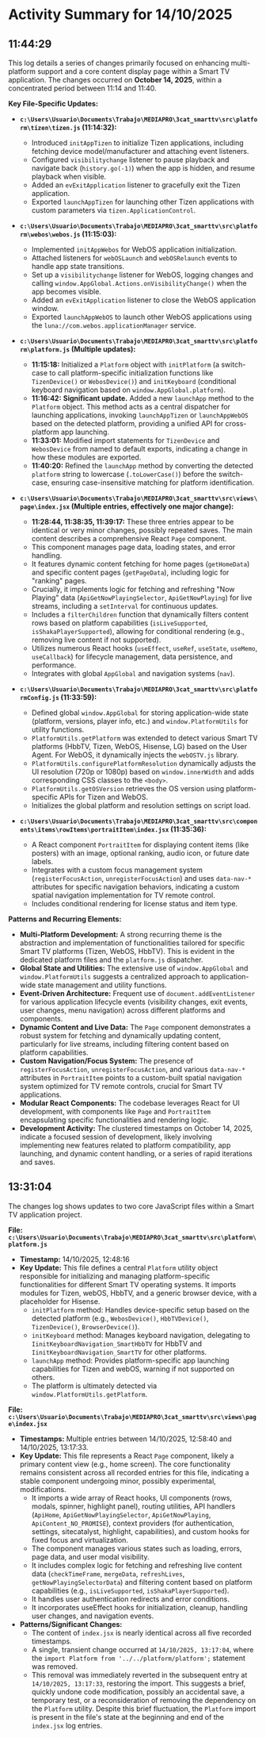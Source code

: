 # Activity Summary for 14/10/2025

## 11:44:29
This log details a series of changes primarily focused on enhancing multi-platform support and a core content display page within a Smart TV application. The changes occurred on **October 14, 2025**, within a concentrated period between 11:14 and 11:40.

**Key File-Specific Updates:**

*   **`c:\Users\Usuario\Documents\Trabajo\MEDIAPRO\3cat_smarttv\src\platform\tizen\tizen.js` (11:14:32):**
    *   Introduced `initAppTizen` to initialize Tizen applications, including fetching device model/manufacturer and attaching event listeners.
    *   Configured `visibilitychange` listener to pause playback and navigate back (`history.go(-1)`) when the app is hidden, and resume playback when visible.
    *   Added an `evExitApplication` listener to gracefully exit the Tizen application.
    *   Exported `launchAppTizen` for launching other Tizen applications with custom parameters via `tizen.ApplicationControl`.

*   **`c:\Users\Usuario\Documents\Trabajo\MEDIAPRO\3cat_smarttv\src\platform\webos\webos.js` (11:15:03):**
    *   Implemented `initAppWebos` for WebOS application initialization.
    *   Attached listeners for `webOSLaunch` and `webOSRelaunch` events to handle app state transitions.
    *   Set up a `visibilitychange` listener for WebOS, logging changes and calling `window.AppGlobal.Actions.onVisibilityChange()` when the app becomes visible.
    *   Added an `evExitApplication` listener to close the WebOS application window.
    *   Exported `launchAppWebOS` to launch other WebOS applications using the `luna://com.webos.applicationManager` service.

*   **`c:\Users\Usuario\Documents\Trabajo\MEDIAPRO\3cat_smarttv\src\platform\platform.js` (Multiple updates):**
    *   **11:15:18:** Initialized a `Platform` object with `initPlatform` (a switch-case to call platform-specific initialization functions like `TizenDevice()` or `WebosDevice()`) and `initKeyboard` (conditional keyboard navigation based on `window.AppGlobal.platform`).
    *   **11:16:42:** **Significant update.** Added a new `launchApp` method to the `Platform` object. This method acts as a central dispatcher for launching applications, invoking `launchAppTizen` or `launchAppWebOS` based on the detected platform, providing a unified API for cross-platform app launching.
    *   **11:33:01:** Modified import statements for `TizenDevice` and `WebosDevice` from named to default exports, indicating a change in how these modules are exported.
    *   **11:40:20:** Refined the `launchApp` method by converting the detected `platform` string to lowercase (`.toLowerCase()`) before the switch-case, ensuring case-insensitive matching for platform identification.

*   **`c:\Users\Usuario\Documents\Trabajo\MEDIAPRO\3cat_smarttv\src\views\page\index.jsx` (Multiple entries, effectively one major change):**
    *   **11:28:44, 11:38:35, 11:39:17:** These three entries appear to be identical or very minor changes, possibly repeated saves. The main content describes a comprehensive React `Page` component.
    *   This component manages page data, loading states, and error handling.
    *   It features dynamic content fetching for home pages (`getHomeData`) and specific content pages (`getPageData`), including logic for "ranking" pages.
    *   Crucially, it implements logic for fetching and refreshing "Now Playing" data (`ApiGetNowPlayingSelector`, `ApiGetNowPlaying`) for live streams, including a `setInterval` for continuous updates.
    *   Includes a `filterChildren` function that dynamically filters content rows based on platform capabilities (`isLiveSupported`, `isShakaPlayerSupported`), allowing for conditional rendering (e.g., removing live content if not supported).
    *   Utilizes numerous React hooks (`useEffect`, `useRef`, `useState`, `useMemo`, `useCallback`) for lifecycle management, data persistence, and performance.
    *   Integrates with global `AppGlobal` and navigation systems (`nav`).

*   **`c:\Users\Usuario\Documents\Trabajo\MEDIAPRO\3cat_smarttv\src\platformConfig.js` (11:33:59):**
    *   Defined global `window.AppGlobal` for storing application-wide state (platform, versions, player info, etc.) and `window.PlatformUtils` for utility functions.
    *   `PlatformUtils.getPlatform` was extended to detect various Smart TV platforms (HbbTV, Tizen, WebOS, Hisense, LG) based on the User Agent. For WebOS, it dynamically injects the `webOSTV.js` library.
    *   `PlatformUtils.configurePlatformResolution` dynamically adjusts the UI resolution (720p or 1080p) based on `window.innerWidth` and adds corresponding CSS classes to the `<body>`.
    *   `PlatformUtils.getOSVersion` retrieves the OS version using platform-specific APIs for Tizen and WebOS.
    *   Initializes the global platform and resolution settings on script load.

*   **`c:\Users\Usuario\Documents\Trabajo\MEDIAPRO\3cat_smarttv\src\components\items\rowItems\portraitItem\index.jsx` (11:35:36):**
    *   A React component `PortraitItem` for displaying content items (like posters) with an image, optional ranking, audio icon, or future date labels.
    *   Integrates with a custom focus management system (`registerFocusAction`, `unregisterFocusAction`) and uses `data-nav-*` attributes for specific navigation behaviors, indicating a custom spatial navigation implementation for TV remote control.
    *   Includes conditional rendering for license status and item type.

**Patterns and Recurring Elements:**

*   **Multi-Platform Development:** A strong recurring theme is the abstraction and implementation of functionalities tailored for specific Smart TV platforms (Tizen, WebOS, HbbTV). This is evident in the dedicated platform files and the `platform.js` dispatcher.
*   **Global State and Utilities:** The extensive use of `window.AppGlobal` and `window.PlatformUtils` suggests a centralized approach to application-wide state management and utility functions.
*   **Event-Driven Architecture:** Frequent use of `document.addEventListener` for various application lifecycle events (visibility changes, exit events, user changes, menu navigation) across different platforms and components.
*   **Dynamic Content and Live Data:** The `Page` component demonstrates a robust system for fetching and dynamically updating content, particularly for live streams, including filtering content based on platform capabilities.
*   **Custom Navigation/Focus System:** The presence of `registerFocusAction`, `unregisterFocusAction`, and various `data-nav-*` attributes in `PortraitItem` points to a custom-built spatial navigation system optimized for TV remote controls, crucial for Smart TV applications.
*   **Modular React Components:** The codebase leverages React for UI development, with components like `Page` and `PortraitItem` encapsulating specific functionalities and rendering logic.
*   **Development Activity:** The clustered timestamps on October 14, 2025, indicate a focused session of development, likely involving implementing new features related to platform compatibility, app launching, and dynamic content handling, or a series of rapid iterations and saves.

## 13:31:04
The changes log shows updates to two core JavaScript files within a Smart TV application project.

**File: `c:\Users\Usuario\Documents\Trabajo\MEDIAPRO\3cat_smarttv\src\platform\platform.js`**
*   **Timestamp:** 14/10/2025, 12:48:16
*   **Key Update:** This file defines a central `Platform` utility object responsible for initializing and managing platform-specific functionalities for different Smart TV operating systems. It imports modules for Tizen, webOS, HbbTV, and a generic browser device, with a placeholder for Hisense.
    *   `initPlatform` method: Handles device-specific setup based on the detected platform (e.g., `WebosDevice()`, `HbbTVDevice()`, `TizenDevice()`, `BrowserDevice()`).
    *   `initKeyboard` method: Manages keyboard navigation, delegating to `IinitKeyboardNavigation_SmartHbbTV` for HbbTV and `IinitKeyboardNavigation_SmartTV` for other platforms.
    *   `launchApp` method: Provides platform-specific app launching capabilities for Tizen and webOS, warning if not supported on others.
    *   The platform is ultimately detected via `window.PlatformUtils.getPlatform`.

**File: `c:\Users\Usuario\Documents\Trabajo\MEDIAPRO\3cat_smarttv\src\views\page\index.jsx`**
*   **Timestamps:** Multiple entries between 14/10/2025, 12:58:40 and 14/10/2025, 13:17:33.
*   **Key Update:** This file represents a React `Page` component, likely a primary content view (e.g., home screen). The core functionality remains consistent across all recorded entries for this file, indicating a stable component undergoing minor, possibly experimental, modifications.
    *   It imports a wide array of React hooks, UI components (rows, modals, spinner, highlight panel), routing utilities, API handlers (`ApiHome`, `ApiGetNowPlayingSelector`, `ApiGetNowPlaying`, `ApiContent_NO_PROMISE`), context providers (for authentication, settings, sitecatalyst, highlight, capabilities), and custom hooks for fixed focus and virtualization.
    *   The component manages various states such as loading, errors, page data, and user modal visibility.
    *   It includes complex logic for fetching and refreshing live content data (`checkTimeFrame`, `mergeData`, `refreshLives`, `getNowPlayingSelectorData`) and filtering content based on platform capabilities (e.g., `isLiveSupported`, `isShakaPlayerSupported`).
    *   It handles user authentication redirects and error conditions.
    *   It incorporates useEffect hooks for initialization, cleanup, handling user changes, and navigation events.
*   **Patterns/Significant Changes:**
    *   The content of `index.jsx` is nearly identical across all five recorded timestamps.
    *   A single, transient change occurred at `14/10/2025, 13:17:04`, where the `import Platform from '../../platform/platform';` statement was removed.
    *   This removal was immediately reverted in the subsequent entry at `14/10/2025, 13:17:33`, restoring the import. This suggests a brief, quickly undone code modification, possibly an accidental save, a temporary test, or a reconsideration of removing the dependency on the `Platform` utility. Despite this brief fluctuation, the `Platform` import is present in the file's state at the beginning and end of the `index.jsx` log entries.